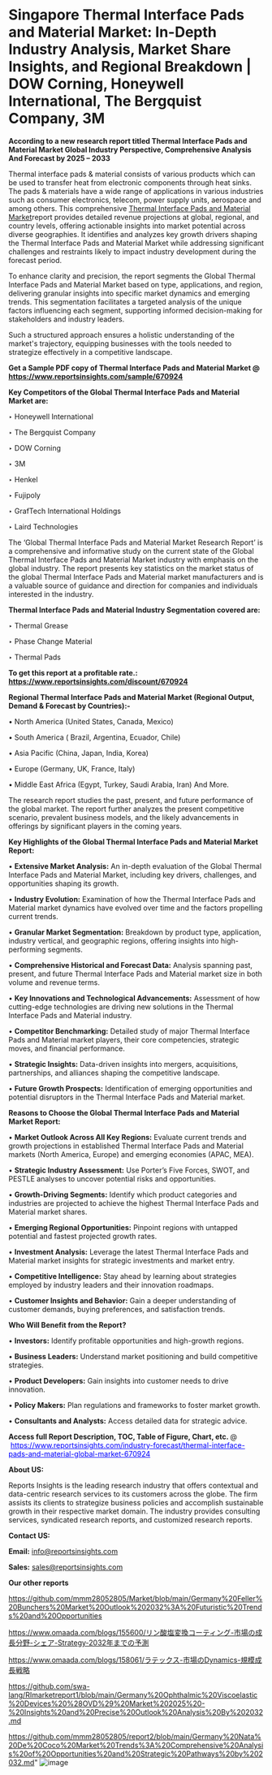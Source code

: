 # Singapore Thermal Interface Pads and Material Market: In-Depth Industry Analysis, Market Share Insights, and Regional Breakdown | DOW Corning, Honeywell International, The Bergquist Company, 3M

<strong>According to a new research report titled Thermal Interface Pads and Material Market Global Industry Perspective, Comprehensive Analysis And Forecast by 2025 – 2033</strong>

Thermal interface pads & material consists of various products which can be used to transfer heat from electronic components through heat sinks. The pads & materials have a wide range of applications in various industries such as consumer electronics, telecom, power supply units, aerospace and among others. This comprehensive <a href=https://www.reportsinsights.com/sample/670924>Thermal Interface Pads and Material Market</a>report provides detailed revenue projections at global, regional, and country levels, offering actionable insights into market potential across diverse geographies. It identifies and analyzes key growth drivers shaping the Thermal Interface Pads and Material Market while addressing significant challenges and restraints likely to impact industry development during the forecast period.

To enhance clarity and precision, the report segments the Global Thermal Interface Pads and Material Market based on type, applications, and region, delivering granular insights into specific market dynamics and emerging trends. This segmentation facilitates a targeted analysis of the unique factors influencing each segment, supporting informed decision-making for stakeholders and industry leaders.

Such a structured approach ensures a holistic understanding of the market's trajectory, equipping businesses with the tools needed to strategize effectively in a competitive landscape.

<strong>Get a Sample PDF copy of Thermal Interface Pads and Material Market </strong><strong>@<a href=https://www.reportsinsights.com/sample/670924 style=color:#0000ff;> https://www.reportsinsights.com/sample/670924</a></strong></font>

<strong>Key Competitors of the Global Thermal Interface Pads and Material Market are:</strong>

‣ Honeywell International

‣ The Bergquist Company

‣ DOW Corning

‣ 3M

‣ Henkel

‣ Fujipoly

‣ GrafTech International Holdings

‣ Laird Technologies

The ‘Global Thermal Interface Pads and Material Market Research Report’ is a comprehensive and informative study on the current state of the Global Thermal Interface Pads and Material Market industry with emphasis on the global industry. The report presents key statistics on the market status of the global Thermal Interface Pads and Material market manufacturers and is a valuable source of guidance and direction for companies and individuals interested in the industry.

<strong>Thermal Interface Pads and Material Industry Segmentation covered are:</strong>

‣ Thermal Grease

‣ Phase Change Material

‣ Thermal Pads

<strong>To get this report at a profitable rate.: <a href=https://www.reportsinsights.com/discount/670924 style=color:#0000ff;>https://www.reportsinsights.com/discount/670924</a></strong></font>

<strong>Regional Thermal Interface Pads and Material Market (Regional Output, Demand &amp; Forecast by Countries):-</strong>

• North America (United States, Canada, Mexico)

• South America ( Brazil, Argentina, Ecuador, Chile)

• Asia Pacific (China, Japan, India, Korea)

• Europe (Germany, UK, France, Italy)

• Middle East Africa (Egypt, Turkey, Saudi Arabia, Iran) And More.

The research report studies the past, present, and future performance of the global market. The report further analyzes the present competitive scenario, prevalent business models, and the likely advancements in offerings by significant players in the coming years.

<strong>Key Highlights of the Global Thermal Interface Pads and Material Market Report:</strong>

• <strong>Extensive Market Analysis:</strong> An in-depth evaluation of the Global Thermal Interface Pads and Material Market, including key drivers, challenges, and opportunities shaping its growth.

• <strong>Industry Evolution:</strong> Examination of how the Thermal Interface Pads and Material market dynamics have evolved over time and the factors propelling current trends.

• <strong>Granular Market Segmentation:</strong> Breakdown by product type, application, industry vertical, and geographic regions, offering insights into high-performing segments.

• <strong>Comprehensive Historical and Forecast Data:</strong> Analysis spanning past, present, and future Thermal Interface Pads and Material market size in both volume and revenue terms.

• <strong>Key Innovations and Technological Advancements:</strong> Assessment of how cutting-edge technologies are driving new solutions in the Thermal Interface Pads and Material industry.

• <strong>Competitor Benchmarking:</strong> Detailed study of major Thermal Interface Pads and Material market players, their core competencies, strategic moves, and financial performance.

• <strong>Strategic Insights:</strong> Data-driven insights into mergers, acquisitions, partnerships, and alliances shaping the competitive landscape.

• <strong>Future Growth Prospects:</strong> Identification of emerging opportunities and potential disruptors in the Thermal Interface Pads and Material market.

<strong>Reasons to Choose the Global Thermal Interface Pads and Material Market Report:</strong>

• <strong>Market Outlook Across All Key Regions:</strong> Evaluate current trends and growth projections in established Thermal Interface Pads and Material markets (North America, Europe) and emerging economies (APAC, MEA).

• <strong>Strategic Industry Assessment:</strong> Use Porter’s Five Forces, SWOT, and PESTLE analyses to uncover potential risks and opportunities.

• <strong>Growth-Driving Segments:</strong> Identify which product categories and industries are projected to achieve the highest Thermal Interface Pads and Material market shares.

• <strong>Emerging Regional Opportunities:</strong> Pinpoint regions with untapped potential and fastest projected growth rates.

• <strong>Investment Analysis:</strong> Leverage the latest Thermal Interface Pads and Material market insights for strategic investments and market entry.

• <strong>Competitive Intelligence:</strong> Stay ahead by learning about strategies employed by industry leaders and their innovation roadmaps.

• <strong>Customer Insights and Behavior:</strong> Gain a deeper understanding of customer demands, buying preferences, and satisfaction trends.

<strong>Who Will Benefit from the Report?</strong>

• <strong>Investors:</strong> Identify profitable opportunities and high-growth regions.

• <strong>Business Leaders:</strong> Understand market positioning and build competitive strategies.

• <strong>Product Developers:</strong> Gain insights into customer needs to drive innovation.

• <strong>Policy Makers:</strong> Plan regulations and frameworks to foster market growth.

• <strong>Consultants and Analysts:</strong> Access detailed data for strategic advice.
</ul>
<strong>Access full Report Description, TOC, Table of Figure, Chart, etc. </strong>@  <a href=https://www.reportsinsights.com/industry-forecast/thermal-interface-pads-and-material-global-market-670924 style=color:#0000ff;>https://www.reportsinsights.com/industry-forecast/thermal-interface-pads-and-material-global-market-670924</a></font>

<strong><strong>About US</strong>:</strong>

Reports Insights is the leading research industry that offers contextual and data-centric research services to its customers across the globe. The firm assists its clients to strategize business policies and accomplish sustainable growth in their respective market domain. The industry provides consulting services, syndicated research reports, and customized research reports.

<strong>Contact US:</strong>

<p class=""""><b>Email:</b> <a href=mailto:info@reportsinsights.com>info@reportsinsights.com</a></p>
<p class=""""><b>Sales:</b> <a href=mailto:sales@reportsinsights.com>sales@reportsinsights.com</a></p>

<strong>Our other reports</strong>

<a href=https://github.com/mmm28052805/Market/blob/main/Germany%20Feller%20Bunchers%20Market%20Outlook%202032%3A%20Futuristic%20Trends%20and%20Opportunities>https://github.com/mmm28052805/Market/blob/main/Germany%20Feller%20Bunchers%20Market%20Outlook%202032%3A%20Futuristic%20Trends%20and%20Opportunities</a>

<a href=https://www.omaada.com/blogs/155600/リン酸塩変換コーティング-市場の成長分野-シェア-Strategy-2032年までの予測>https://www.omaada.com/blogs/155600/リン酸塩変換コーティング-市場の成長分野-シェア-Strategy-2032年までの予測</a>

<a href=https://www.omaada.com/blogs/158061/ラテックス-市場のDynamics-規模成長戦略>https://www.omaada.com/blogs/158061/ラテックス-市場のDynamics-規模成長戦略</a>

<a href=https://github.com/swa-lang/RImarketreport1/blob/main/Germany%20Ophthalmic%20Viscoelastic%20Devices%20%28OVD%29%20Market%202025%20-%20Insights%20and%20Precise%20Outlook%20Analysis%20By%202032.md>https://github.com/swa-lang/RImarketreport1/blob/main/Germany%20Ophthalmic%20Viscoelastic%20Devices%20%28OVD%29%20Market%202025%20-%20Insights%20and%20Precise%20Outlook%20Analysis%20By%202032.md</a>

<a href=https://github.com/mmm28052805/report2/blob/main/Germany%20Nata%20De%20Coco%20Market%20Trends%3A%20Comprehensive%20Analysis%20of%20Opportunities%20and%20Strategic%20Pathways%20by%202032.md>https://github.com/mmm28052805/report2/blob/main/Germany%20Nata%20De%20Coco%20Market%20Trends%3A%20Comprehensive%20Analysis%20of%20Opportunities%20and%20Strategic%20Pathways%20by%202032.md</a>"
![image](https://github.com/user-attachments/assets/cbcd4681-50a0-42ba-9ee2-9097930e9d98)
